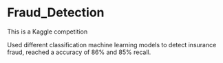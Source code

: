 # Fraud_Detection
This is a Kaggle competition

Used different classification machine learning models to detect insurance fraud, reached a accuracy of 86% and 85% recall.
